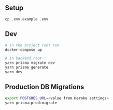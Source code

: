 ## Setup

```
cp .env.example .env
```

## Dev

```sh
# in the project root run
docker-compose up

# in backend root
yarn prisma migrate dev
yarn prisma generate
yarn dev
```

## Production DB Migrations

```sh
export POSTGRES_URL=<value from Heroku settings>
yarn prisma:prod:migrate
```
